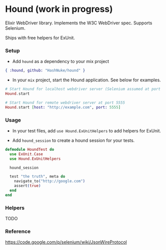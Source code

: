 # Hound (work in progress)

Elixir WebDriver library. Implements the W3C WebDriver spec. Supports Selenium.

Ships with free helpers for ExUnit.

### Setup

* Add `hound` as a dependency to your mix project

```elixir
{ :hound, github: "HashNuke/hound" }
```

* In your `mix` project, start the Hound application. See below for examples.

```elixir
# Start Hound for localhost webdriver server (Selenium assumed at port 4444)
Hound.start

# Start Hound for remote webdriver server at port 5555
Hound.start [host: "http://example.com", port: 5555]
```

### Usage

* In your test files, add `use Hound.ExUnitHelpers` to add helpers for ExUnit.

* Add `hound_session` to create a hound session for your tests.

```elixir
defmodule HoundTest do
  use ExUnit.Case
  use Hound.ExUnitHelpers

  hound_session

  test "the truth", meta do
    navigate_to("http://google.com")
    assert(true)
  end
end
```

### Helpers

TODO


### Reference

https://code.google.com/p/selenium/wiki/JsonWireProtocol
